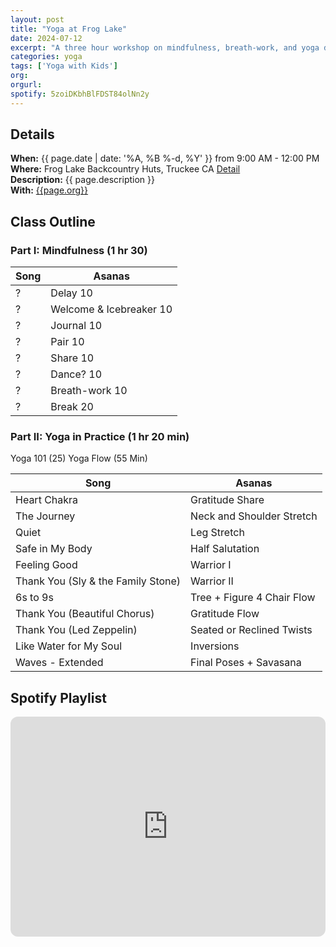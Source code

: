 ```yaml
---
layout: post
title: "Yoga at Frog Lake"
date: 2024-07-12
excerpt: "A three hour workshop on mindfulness, breath-work, and yoga designed for _La Fuerza Latina_."
categories: yoga
tags: ['Yoga with Kids']
org:  
orgurl:  
spotify: 5zoiDKbhBlFDST84olNn2y
---
```


## Details

**When:** {{ page.date | date: '%A, %B %-d, %Y' }} from 9:00 AM  - 12:00 PM  
**Where:** Frog Lake Backcountry Huts, Truckee CA [Detail](https://www.truckeedonnerlandtrust.org/frog-lake-huts)      
**Description:** {{ page.description }}          
**With:** [{{page.org}}]({{page.orgurl}})


## Class Outline



### Part I: Mindfulness (1 hr 30)

Song | Asanas   
---- | ----
? | Delay 10
? | Welcome & Icebreaker 10
? | Journal 10
? | Pair 10
? | Share 10
? | Dance? 10
? | Breath-work 10
? | Break  20

### Part II: Yoga in Practice (1 hr 20 min)

Yoga 101 (25)
Yoga Flow (55 Min)

Song | Asanas   
---- | ----
Heart Chakra | Gratitude Share 
The Journey  | Neck and Shoulder Stretch 
Quiet | Leg Stretch 
Safe in My Body | Half Salutation
Feeling Good |  Warrior I
Thank You (Sly & the Family Stone) | Warrior II
6s to 9s | Tree + Figure 4 Chair Flow
Thank You (Beautiful Chorus) | Gratitude Flow
Thank You (Led Zeppelin) | Seated or Reclined Twists
Like Water for My Soul | Inversions
Waves - Extended | Final Poses + Savasana




## Spotify Playlist

<iframe style="border-radius:12px" src="https://open.spotify.com/embed/playlist/{{ page.spotify }}?utm_source=generator" width="100%" height="352" frameBorder="0" allowfullscreen="" allow="autoplay; clipboard-write; encrypted-media; fullscreen; picture-in-picture" loading="lazy"></iframe>  


